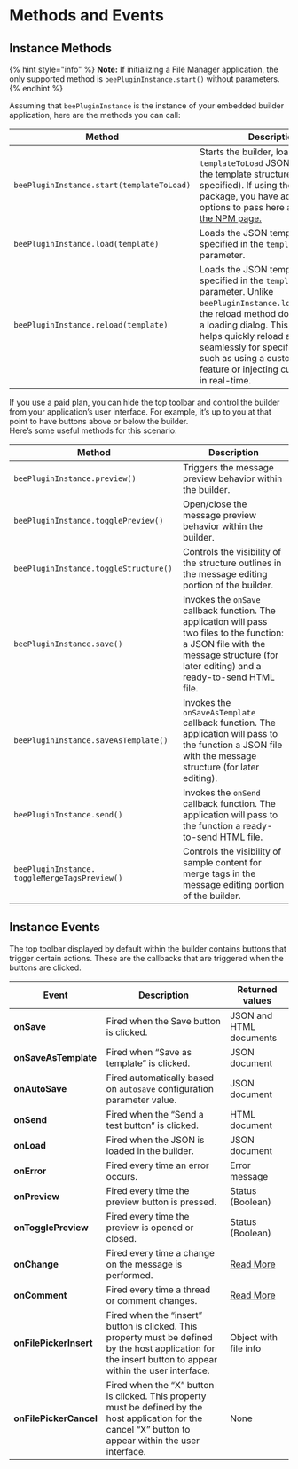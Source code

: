 # Methods and Events

## Instance Methods <a href="#instance-methods" id="instance-methods"></a>

{% hint style="info" %}
**Note:** If initializing a File Manager application, the only supported method is `beePluginInstance.start()` without parameters.
{% endhint %}

Assuming that `beePluginInstance` is the instance of your embedded builder application, here are the methods you can call:

| Method                                    | Description                                                                                                                                                                                                                                                                                                                             |
| ----------------------------------------- | --------------------------------------------------------------------------------------------------------------------------------------------------------------------------------------------------------------------------------------------------------------------------------------------------------------------------------------- |
| `beePluginInstance.start(templateToLoad)` | Starts the builder, loading the `templateToLoad` JSON string with the template structure (if specified). If using the NPM package, you have additional options to pass here as defined on [the NPM page.](https://www.npmjs.com/package/@mailupinc/bee-plugin)                                                                          |
| `beePluginInstance.load(template)`        | Loads the JSON template string specified in the `template` parameter.                                                                                                                                                                                                                                                                   |
| `beePluginInstance.reload(template)`      | Loads the JSON template string specified in the `template` parameter. Unlike `beePluginInstance.load(template)`, the reload method does not trigger a loading dialog. This method helps quickly reload a template seamlessly for specific use cases, such as using a custom undo/redo feature or injecting custom content in real-time. |

If you use a paid plan, you can hide the top toolbar and control the builder from your application’s user interface. For example, it’s up to you at that point to have buttons above or below the builder.\
Here’s some useful methods for this scenario:

| Method                                        | Description                                                                                                                                                                            |
| --------------------------------------------- | -------------------------------------------------------------------------------------------------------------------------------------------------------------------------------------- |
| `beePluginInstance.preview()`                 | Triggers the message preview behavior within the builder.                                                                                                                              |
| `beePluginInstance.togglePreview()`           | Open/close the message preview behavior within the builder.                                                                                                                            |
| `beePluginInstance.toggleStructure()`         | Controls the visibility of the structure outlines in the message editing portion of the builder.                                                                                       |
| `beePluginInstance.save()`                    | Invokes the `onSave` callback function. The application will pass two files to the function: a JSON file with the message structure (for later editing) and a ready-to-send HTML file. |
| `beePluginInstance.saveAsTemplate()`          | Invokes the `onSaveAsTemplate` callback function. The application will pass to the function a JSON file with the message structure (for later editing).                                |
| `beePluginInstance.send()`                    | Invokes the `onSend` callback function. The application will pass to the function a ready-to-send HTML file.                                                                           |
| `beePluginInstance. toggleMergeTagsPreview()` | Controls the visibility of sample content for merge tags in the message editing portion of the builder.                                                                                |

## Instance Events <a href="#instance-events" id="instance-events"></a>

The top toolbar displayed by default within the builder contains buttons that trigger certain actions. These are the callbacks that are triggered when the buttons are clicked.

| Event                  | Description                                                                                                                                                 | Returned values                                   |
| ---------------------- | ----------------------------------------------------------------------------------------------------------------------------------------------------------- | ------------------------------------------------- |
| **onSave**             | Fired when the Save button is clicked.                                                                                                                      | JSON and HTML documents                           |
| **onSaveAsTemplate**   | Fired when “Save as template” is clicked.                                                                                                                   | JSON document                                     |
| **onAutoSave**         | Fired automatically based on `autosave` configuration parameter value.                                                                                      | JSON document                                     |
| **onSend**             | Fired when the “Send a test button” is clicked.                                                                                                             | HTML document                                     |
| **onLoad**             | Fired when the JSON is loaded in the builder.                                                                                                               | JSON document                                     |
| **onError**            | Fired every time an error occurs.                                                                                                                           | Error message                                     |
| **onPreview**          | Fired every time the preview button is pressed.                                                                                                             | Status (Boolean)                                  |
| **onTogglePreview**    | Fired every time the preview is opened or closed.                                                                                                           | Status (Boolean)                                  |
| **onChange**           | Fired every time a change on the message is performed.                                                                                                      | [Read More](../../tracking-message-changes.md)    |
| **onComment**          | Fired every time a thread or comment changes.                                                                                                               | [Read More](../../advanced-options/commenting.md) |
| **onFilePickerInsert** | Fired when the “insert” button is clicked. This property must be defined by the host application for the insert button to appear within the user interface. | Object with file info                             |
| **onFilePickerCancel** | Fired when the “X” button is clicked. This property must be defined by the host application for the cancel “X” button to appear within the user interface.  | None                                              |
